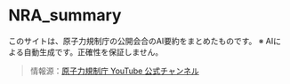 # NRA_summary
このサイトは、原子力規制庁の公開会合のAI要約をまとめたものです。
※ AIによる自動生成です。正確性を保証しません。

> 情報源：[原子力規制庁 YouTube 公式チャンネル](https://www.youtube.com/@nra_japan)
